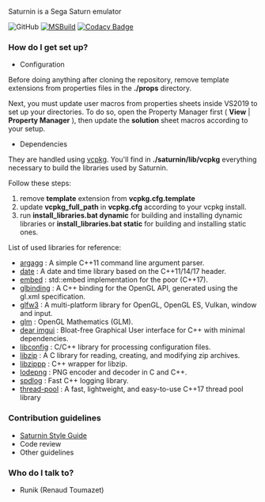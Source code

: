 Saturnin is a Sega Saturn emulator

![GitHub](https://img.shields.io/github/license/rtoumazet/saturnin) 
[![MSBuild](https://github.com/rtoumazet/saturnin/actions/workflows/msbuild.yml/badge.svg)](https://github.com/rtoumazet/saturnin/actions/workflows/msbuild.yml)
[![Codacy Badge](https://app.codacy.com/project/badge/Grade/cc89b12804b54f2fab1faac250698d3c)](https://www.codacy.com?utm_source=github.com&amp;utm_medium=referral&amp;utm_content=rtoumazet/saturnin&amp;utm_campaign=Badge_Grade)

### How do I get set up? ###

  * Configuration
	
  Before doing anything after cloning the repository, remove template extensions from properties files in the **./props** directory.

  Next, you must update user macros from properties sheets inside VS2019 to set up your directories. To do so, open the Property Manager first ( **View** | **Property Manager** ), then update the **solution** sheet macros according to your setup.

  * Dependencies 

  They are handled using [vcpkg](https://github.com/Microsoft/vcpkg). You'll find in **./saturnin/lib/vcpkg** everything necessary to build the libraries used by Saturnin.
    
  Follow these steps:
    
   1. remove **template** extension from **vcpkg.cfg.template**
   1. update **vcpkg_full_path** in **vcpkg.cfg** according to your vcpkg install.
   1. run **install_libraries.bat dynamic** for building and installing dynamic libraries or **install_libraries.bat static** for building and installing static ones.
    
  List of used libraries for reference:
    
  * [argagg](https://github.com/vietjtnguyen/argagg) : A simple C++11 command line argument parser.
  * [date](https://github.com/HowardHinnant/date) :  A date and time library based on the C++11/14/17 <chrono> header.
  * [embed](https://github.com/MKlimenko/embed) : std::embed implementation for the poor (C++17).
  * [glbinding](https://github.com/cginternals/glbinding) : A C++ binding for the OpenGL API, generated using the gl.xml specification.
  * [glfw3](https://github.com/glfw/glfw) : A multi-platform library for OpenGL, OpenGL ES, Vulkan, window and input.
  * [glm](https://github.com/g-truc/glm) : OpenGL Mathematics (GLM).
  * [dear imgui](https://github.com/ocornut/imgui) : Bloat-free Graphical User interface for C++ with minimal dependencies.
  * [libconfig](https://github.com/hyperrealm/libconfig) : C/C++ library for processing configuration files.
  * [libzip](https://github.com/nih-at/libzip) : A C library for reading, creating, and modifying zip archives.
  * [libzippp](https://github.com/ctabin/libzippp) : C++ wrapper for libzip.
  * [lodepng](https://github.com/lvandeve/lodepng) : PNG encoder and decoder in C and C++.
  * [spdlog](https://github.com/gabime/spdlog) : Fast C++ logging library.
  * [thread-pool](https://github.com/bshoshany/thread-pool) : A fast, lightweight, and easy-to-use C++17 thread pool library
### Contribution guidelines ###

  * [Saturnin Style Guide](wiki/saturnin%20style%20guide.md)
  * Code review
  * Other guidelines

### Who do I talk to? ###

  * Runik (Renaud Toumazet)
